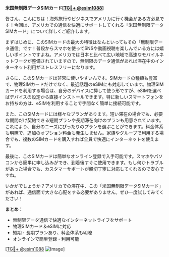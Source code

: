 **米国無制限データSIMカード[[TG💪+ @esim1088](https://t.me/s/esim1088)]**

皆さん、こんにちは！海外旅行やビジネスでアメリカに行く機会がある方必見です！今回は、アメリカでの通信を快適にサポートしてくれる「米国無制限データSIMカード」について詳しくご紹介します。

まずはじめに、このSIMカードの最大の特徴はなんといってもその「無制限データ通信」です！普段からスマホを使ってSNSや動画視聴を楽しんでいる方には嬉しいポイントですよね。アメリカでは日本と比べて広い地域で高速なモバイルネットワークが整備されていますので、無制限のデータ通信があれば滞在中のインターネット利用がストレスフリーになります。

さらに、このSIMカードは非常に使いやすいんです。SIMカードの種類も豊富で、物理SIMカードだけでなく、最近話題のeSIMにも対応しています。物理SIMカードを利用する場合は、自分のデバイスに挿して使う形ですが、eSIMを選べばデバイスの設定から直接インストールできます。特に新しいスマートフォンをお持ちの方は、eSIMを利用することで手間なく簡単に接続可能です。

また、このSIMカードには様々なプランがあります。短い滞在の場合でも、必要な期間だけ契約できる短期プランや長期滞在向けのプランも用意されています。これにより、自分のニーズにぴったりのプランを選ぶことができます。料金体系も明瞭で、追加のオプション料金も発生しません。家族やグループで利用する場合でも、複数のSIMカードを購入すれば全員で快適にインターネットを使えます。

最後に、このSIMカードは簡単なオンライン登録で入手可能です。スマホやパソコンから簡単に申し込みができ、到着後すぐに使用できます。もし何かトラブルがあった場合でも、カスタマーサポートが親切丁寧に対応してくれるので安心ですね。

いかがでしょうか？アメリカでの滞在中、この「米国無制限データSIMカード」があれば、通信面で大きな心配をする必要がありません。ぜひ一度試してみてください！

**まとめ：**
- 無制限データ通信で快適なインターネットライフをサポート
- 物理SIMカード＆eSIMに対応
- 短期・長期プランあり、料金体系も明瞭
- オンラインで簡単登録・利用可能

[[TG💪+ @esim1088](https://t.me/s/esim1088) ![Image](https://i.postimg.cc/Y0z9fWf4/image.png)]